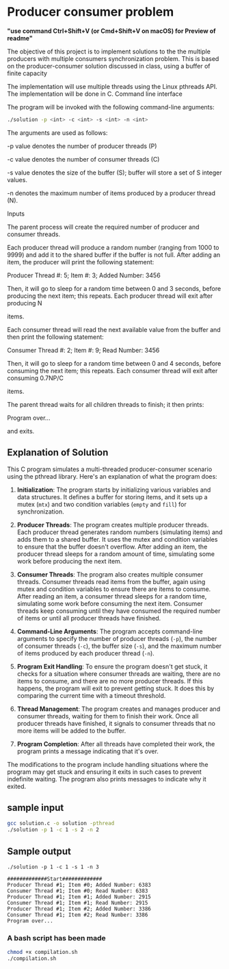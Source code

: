 # Producer consumer problem

**"use command Ctrl+Shift+V (or Cmd+Shift+V on macOS)  for Preview of readme"**

The objective of this project is to implement solutions to the the multiple producers with multiple consumers synchronization problem. This is based on the producer-consumer solution discussed in class, using a buffer of finite capacity

The implementation will use multiple threads using the Linux pthreads API. The implementation will be done in C.
Command line interface

The program will be invoked with the following command-line arguments:
```bash
./solution -p <int> -c <int> -s <int> -n <int>
```
The arguments are used as follows:

 -p value denotes the number of producer threads (P)

-c value denotes the number of consumer threads (C)

-s value denotes the size of the buffer (S); buffer will store a set of S integer values.

-n denotes the maximum number of items produced by a producer thread (N).

Inputs

The parent process will create the required number of producer and consumer threads.

Each producer thread will produce a random number (ranging from 1000 to 9999) and add it to the shared buffer if the buffer is not full. After adding an item, the producer will print the following statement:

Producer Thread #: 5; Item #: 3; Added Number: 3456

Then, it will go to sleep for a random time between 0 and 3 seconds, before producing the next item; this repeats. Each producer thread will exit after producing N

items.

Each consumer thread will read the next available value from the buffer and then print the following statement:

Consumer Thread #: 2; Item #: 9; Read Number: 3456

Then, it will go to sleep for a random time between 0 and 4 seconds, before consuming the next item; this repeats. Each consumer thread will exit after consuming 0.7NP/C

items.

The parent thread waits for all children threads to finish; it then prints:

Program over...

and exits.
## Explanation of Solution

This C program simulates a multi-threaded producer-consumer scenario using the pthread library. Here's an explanation of what the program does:

1. **Initialization**: The program starts by initializing various variables and data structures. It defines a buffer for storing items, and it sets up a mutex (`mtx`) and two condition variables (`empty` and `fill`) for synchronization.

2. **Producer Threads**: The program creates multiple producer threads. Each producer thread generates random numbers (simulating items) and adds them to a shared buffer. It uses the mutex and condition variables to ensure that the buffer doesn't overflow. After adding an item, the producer thread sleeps for a random amount of time, simulating some work before producing the next item.

3. **Consumer Threads**: The program also creates multiple consumer threads. Consumer threads read items from the buffer, again using mutex and condition variables to ensure there are items to consume. After reading an item, a consumer thread sleeps for a random time, simulating some work before consuming the next item. Consumer threads keep consuming until they have consumed the required number of items or until all producer threads have finished.

4. **Command-Line Arguments**: The program accepts command-line arguments to specify the number of producer threads (`-p`), the number of consumer threads (`-c`), the buffer size (`-s`), and the maximum number of items produced by each producer thread (`-n`).

5. **Program Exit Handling**: To ensure the program doesn't get stuck, it checks for a situation where consumer threads are waiting, there are no items to consume, and there are no more producer threads. If this happens, the program will exit to prevent getting stuck. It does this by comparing the current time with a timeout threshold.

6. **Thread Management**: The program creates and manages producer and consumer threads, waiting for them to finish their work. Once all producer threads have finished, it signals to consumer threads that no more items will be added to the buffer.

7. **Program Completion**: After all threads have completed their work, the program prints a message indicating that it's over.

The modifications to the program include handling situations where the program may get stuck and ensuring it exits in such cases to prevent indefinite waiting. The program also prints messages to indicate why it exited.

## sample input
```bash
gcc solution.c -o solution -pthread  
./solution -p 1 -c 1 -s 2 -n 2
```
## Sample output

```basj
./solution -p 1 -c 1 -s 1 -n 3

#############Start#############
Producer Thread #1; Item #0; Added Number: 6383
Consumer Thread #1; Item #0; Read Number: 6383
Producer Thread #1; Item #1; Added Number: 2915
Consumer Thread #1; Item #1; Read Number: 2915
Producer Thread #1; Item #2; Added Number: 3386
Consumer Thread #1; Item #2; Read Number: 3386
Program over...
```

### A bash script has been made 
```bash
chmod +x compilation.sh
./compilation.sh
```

